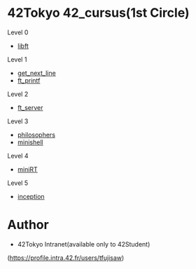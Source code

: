# 42Tokyo 42_cursus(1st Circle)

Level 0
* [libft](#libft)

Level 1
* [get_next_line](#get_next_line)
* [ft_printf](#ft_printf)

Level 2
* [ft_server](#ft_server)

Level 3
* [philosophers](#philosophers)
* [minishell](#minishell)

Level 4
* [miniRT](#miniRT)

Level 5
* [inception](#inception)

# Author
* 42Tokyo Intranet(available only to 42Student)

(https://profile.intra.42.fr/users/tfujisaw)
